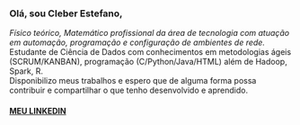 <h3>Olá, sou Cleber Estefano,</h3>
  <i>Físico teórico, Matemático profissional da área de tecnologia com atuação em automação, programação e configuração de ambientes de rede.</i>
     <br>Estudante de Ciência de Dados com conhecimentos em metodologias ágeis (SCRUM/KANBAN), programação (C/Python/Java/HTML) além de Hadoop, Spark, R.
     <br>Disponibilizo meus trabalhos e espero que de alguma forma possa contribuir e compartilhar o que tenho desenvolvido e aprendido.
  <h4><a href="https://www.linkedin.com/in/cleberestefano1981/">MEU LINKEDIN</a></h4>

